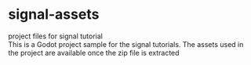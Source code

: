 # signal-assets
project files for signal tutorial  
This is a Godot project sample for the signal tutorials. 
The assets used in the project are available once the zip file is extracted
